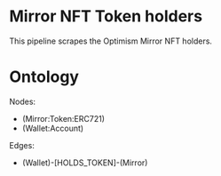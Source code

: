# Mirror NFT Token holders

This pipeline scrapes the Optimism Mirror NFT holders.

# Ontology

Nodes:
- (Mirror:Token:ERC721)
- (Wallet:Account)

Edges:
- (Wallet)-[HOLDS_TOKEN]-(Mirror)